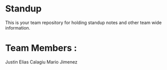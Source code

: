 # Standup

This is your team repository for holding standup notes and other team wide information. 

# Team Members :
Justin
Elias Calagiu
Mario Jimenez
